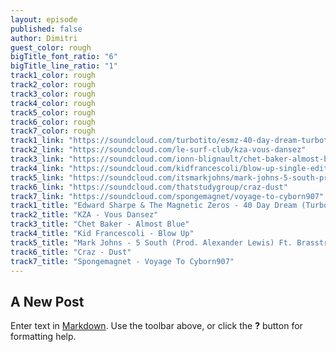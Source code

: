 ```yaml
---
layout: episode
published: false
author: Dimitri
guest_color: rough
bigTitle_font_ratio: "6"
bigTitle_line_ratio: "1"
track1_color: rough
track2_color: rough
track3_color: rough
track4_color: rough
track5_color: rough
track6_color: rough
track7_color: rough
track1_link: "https://soundcloud.com/turbotito/esmz-40-day-dream-turbotito-remix"
track2_link: "https://soundcloud.com/le-surf-club/kza-vous-dansez"
track3_link: "https://soundcloud.com/ionn-blignault/chet-baker-almost-blue"
track4_link: "https://soundcloud.com/kidfrancescoli/blow-up-single-edit"
track5_link: "https://soundcloud.com/itsmarkjohns/mark-johns-5-south-prod-alexander-lewis-ft-brasstracks-1"
track6_link: "https://soundcloud.com/thatstudygroup/craz-dust"
track7_link: "https://soundcloud.com/spongemagnet/voyage-to-cyborn907"
track1_title: "Edward Sharpe & The Magnetic Zeros - 40 Day Dream (Turbotito Remix)"
track2_title: "KZA - Vous Dansez"
track3_title: "Chet Baker - Almost Blue"
track4_title: "Kid Francescoli - Blow Up"
track5_title: "Mark Johns - 5 South (Prod. Alexander Lewis) Ft. Brasstracks"
track6_title: "Craz - Dust"
track7_title: "Spongemagnet - Voyage To Cyborn907"
---
```


## A New Post

Enter text in [Markdown](http://daringfireball.net/projects/markdown/). Use the toolbar above, or click the **?** button for formatting help.
